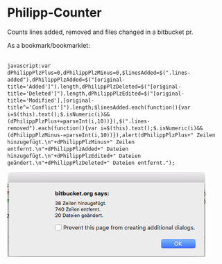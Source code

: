 # Philipp-Counter
Counts lines added, removed and files changed in a bitbucket pr.

As a bookmark/bookmarklet:
<pre><code>
javascript:var dPhilippPlzPlus=0,dPhilippPlzMinus=0,$linesAdded=$(".lines-added"),dPhilippPlzAdded=$("[original-title='Added']").length,dPhilippPlzDeleted=$("[original-title='Deleted']").length,dPhilippPlzEdited=$("[original-title='Modified'],[original-title^='Conflict']").length;$linesAdded.each(function(){var i=$(this).text();$.isNumeric(i)&&(dPhilippPlzPlus+=parseInt(i,10))}),$(".lines-removed").each(function(){var i=$(this).text();$.isNumeric(i)&&(dPhilippPlzMinus-=parseInt(i,10))}),alert(dPhilippPlzPlus+" Zeilen hinzugefügt.\n"+dPhilippPlzMinus+" Zeilen entfernt.\n"+dPhilippPlzAdded+" Dateien hinzugefügt.\n"+dPhilippPlzEdited+" Dateien geändert.\n"+dPhilippPlzDeleted+" Dateien entfernt.");</code></pre>

![alt tag](https://github.com/VincentEngel/Philipp-Counter/blob/master/Screen%20Shot%202016-07-01%20at%2009.50.26.png?raw=true)
